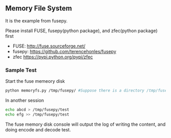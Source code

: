 ## Memory File System

It is the example from fusepy.

Please install FUSE, fusepy(python package), and zfec(python package) first
- FUSE: http://fuse.sourceforge.net/
- fusepy: https://github.com/terencehonles/fusepy
- zfec https://pypi.python.org/pypi/zfec

### Sample Test
Start the fuse memeory disk
```bash
python memoryfs.py /tmp/fusepy/ #Suppose there is a directory /tmp/fusepy
```

In another session
```bash
echo abcd > /tmp/fusepy/test
echo efg >> /tmp/fusepy/test
```

The fuse memory disk console will output the log of writing the content, and doing encode and decode test.

